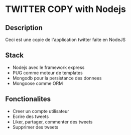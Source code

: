 # TWITTER COPY with Nodejs

## Description
Ceci est une copie de l'application twitter faite en NodeJS

## Stack
- Nodejs avec le framework express
- PUG comme moteur de templates
- Mongodb pour la persistance des donnees
- Mongoose comme ORM

## Fonctionalites
- Creer un compte utilisateur
- Ecrire des tweets
- Liker, partager, commenter des tweets
- Supprimer des tweets